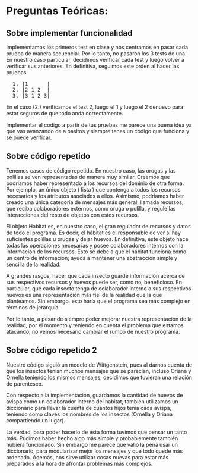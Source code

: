 # Preguntas Teóricas:

## Sobre implementar funcionalidad

  Implementamos los primeros test en clase y nos centramos en pasar cada prueba de manera secuencial. Por lo tanto, no pasaron los 3 tests de una. En nuestro caso particular, decidimos verificar cada test y luego volver a verificar sus anteriores. En definitiva, seguimos este orden al hacer las pruebas.

<pre>
  1. |1      |
  2. |2 1 2  | 
  3. |3 1 2 3|
</pre>
  
  En el caso (2.) verificamos el test 2, luego el 1 y luego el 2 denuevo para estar seguros de que todo anda correctamente.
  
  Implementar el codigo a partir de tus pruebas me parece una buena idea ya que vas avanzando de a pasitos y siempre tenes un codigo que funciona y se puede verificar.
  
## Sobre código repetido

  Tenemos casos de código repetido. En nuestro caso, las orugas y las polillas se ven representadas de manera muy similar. Creemos que podriamos haber representado  a los recursos del dominio de otra forma. Por ejemplo, un único objeto ( lista ) que contenga a todos los recursos necesarios y los atributos asociados a ellos. Asímismo, podríamos haber creado una única categoría de mensajes más general, llamada recursos, que reciba colaboradores externos, como oruga o polilla, y regule   las interacciones del resto de objetos con estos recursos.
  
  El objeto Habitat es, en nuestro caso, el gran regulador de recursos y datos de todo el programa. Es decir, el hábitat es el responsable de ver si hay suficientes polillas u orugas y dejar huevos. En definitiva, este objeto hace todas las operaciones necesarias y posee colaboradores internos con la información de los recursos. Esto se debe a que el hábitat funciona como un centro de información; ayuda a mantener una abstracción simple y sencilla de la realidad. 
  
  A grandes rasgos, hacer que cada insecto guarde información acerca de sus respectivos recursos y huevos puede ser, como no, beneficioso. En particular, que cada insecto tenga de colaborador interno a sus respectivos huevos es una representación más fiel de la realidad que la que planteamos. Sin embargo, esto haría que el programa sea más complejo en términos de jerarquía.
  
  Por lo tanto, a pesar de siempre poder mejorar nuestra representación de la realidad, por el momento y teniendo en cuenta el problema que estamos atacando, no vemos necesario cambiar el rumbo de nuestro programa.
  
## Sobre código repetido 2
  Nuestro código siguió un modelo de Wittgenstein, pues al darnos cuenta de que los insectos tenían muchos mensajes que se parecían, incluso Oriana y Ornella teniendo los mismos mensajes, decidimos que tuvieran una relación de parentesco. 
  
Con respecto a la implementación, guardamos la cantidad de huevos de avispa como un colaborador interno del habitat, también utilizamos un diccionario para  llevar la cuenta de cuantos hijos tenía cada avispa, teniendo como claves los nombres de los insectos (Ornella y Oriana compartiendo un lugar).

La verdad, para poder hacerlo de esta forma tuvimos que pensar un tanto más. Pudimos haber hecho algo más simple y probablemente también hubiera funcionado. Sin embargo me parece que valió la pena usar un diccionario, para modularizar mejor los mensajes y que todo quede más ordenado. Además, nos sirve utilizar cosas nuevas para estar más preparados a la hora de afrontar problemas más complejos.  
  
